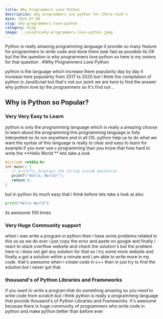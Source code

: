 ```yaml
---
title: Why Programmers Love Python
description: why programmers use python for there task's
date: 2021-07-09
slug: why-programmers-love-python
category: blog
image: ../assets/why-programmers-love-python.jpeg
---
```


Python is really amazing programming language it provide so many feature for programmers to write code and done there task fast as possible its OK but the the question is why programmers love python
so here is my onions for that question .
#Why Programmers Love Python

python is the language which increase there popularity day by day it increase here popularity from 2017 to 2020 but i think the compilation of python is JavaScript but that's not our point we are here to find the answer why python love by the programmers so lt's find out ..

## Why is Python so Popular?

### Very Very Easy to Learn

python is only the programming language which is really a amazing choose to learn about the programming this programming language is fully interpreted so its run anywhere and in all OS.
python help us to do what we want the syntax of this language is really to clear and easy to learn for example if you ever use c programming than you know that how hard to write the **Hello World
** lets take a look

```c
#include <stdio.h>
int main() {
   // printf() displays the string inside quotation
   printf("Hello, World!");
   return 0;
}
```

but in python its much easy that i think before lets take a look at also

```python
print("Hello World")
```

its awesome 100 times

### Very Huge Community support

when i was write a program in python then i have some problems related to this so as we do ever i just copy the error and paste on google and finally i react to stack overflow website and check the solution's but the problem here is i does not get any solution for that so i try some more website and finally a got a solution within a minute and i am able to write more in my code. that's awesome when i create code in c++ then in just try to find the solution but i never got that.

### thousand's of Python Libraries and Frameworks

if you want to write a program that do something amazing so you need to write code from scratch but i think python is really a programming language that provide thousand's of Python Libraries and Frameworks. it's awesome because there is huge community of programmers who write code in python and make python better than before ever
